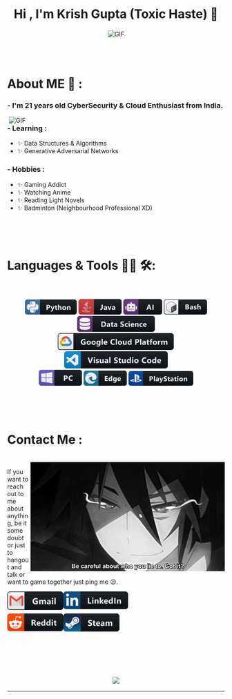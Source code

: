 <h1 align="center"> Hi , I'm Krish Gupta (Toxic Haste) 👋 </h1>

<div align="center">
<img hight="300" width="700" alt="GIF" align="center" src="https://media1.tenor.com/m/Obshy86MvfcAAAAC/yo-anime.gif">
</div>

</br>
</br>
</br>


# About ME 💬 :

### - I'm 21 years old CyberSecurity & Cloud Enthusiast from India.

<img hight="400" width="500" alt="GIF" align="right" src="https://github.com/Kr1sh-gupta/Kr1sh-gupta/blob/main/assets/1936.gif">

### - Learning :
- ✨ Data Structures & Algorithms
- ✨ Generative Adversarial Networks

### - Hobbies : 
- ✨ Gaming Addict
- ✨ Watching Anime
- ✨ Reading Light Novels
- ✨ Badminton (Neighbourhood Professional XD)

</br>
</br>
</br>



# Languages & Tools 👨‍💻 🛠:
</br>

<p align="center">

<!-- For more icons please follow  https://github.com/MikeCodesDotNET/ColoredBadges -->
<img src="https://github.com/Kr1sh-gupta/Kr1sh-gupta/blob/master/assets/icons/python.png" alt="python" width="120" hight="50">
<img src="https://github.com/Kr1sh-gupta/Kr1sh-gupta/blob/master/assets/icons/java.png" alt="java"  width="100" hight="50">
<img src="https://github.com/Kr1sh-gupta/Kr1sh-gupta/blob/master/assets/icons/ai.png" alt="AI" width="90" hight="50">
<img src="https://github.com/Kr1sh-gupta/Kr1sh-gupta/blob/master/assets/icons/bash.png" alt="bash" width="100" hight="50">
<img src="https://github.com/Kr1sh-gupta/Kr1sh-gupta/blob/master/assets/icons/datascience.png" alt="datascience" width="180" hight="50">
</br>
<img src="https://github.com/Kr1sh-gupta/Kr1sh-gupta/blob/master/assets/icons/google_cloud_platform.png" alt="google_cloud_platform" width="270" hight="50">
<img src="https://github.com/Kr1sh-gupta/Kr1sh-gupta/blob/master/assets/icons/visualstudio_code.png" alt="visualstudio_code" width="240" hight="50">
</br>
<img src="https://github.com/Kr1sh-gupta/Kr1sh-gupta/blob/master/assets/icons/pc.png" alt="pc" width="100" hight="50">
<img src="https://github.com/Kr1sh-gupta/Kr1sh-gupta/blob/master/assets/icons/edge.png" alt="edge" width="100" hight="50">
<img src="https://github.com/Kr1sh-gupta/Kr1sh-gupta/blob/master/assets/icons/playstation@3x.png" alt="playstation" width="150" hight="50">
</p>
</br>
</br>
</br>



# Contact Me :

<p>
 </br>


<img hight="320" width="450" align="right" alt="GIF" src="https://github.com/Kr1sh-gupta/Kr1sh-gupta/blob/master/assets/93195.gif">


If you want to reach out to me about anything, be it some doubt or just to hangout and talk or want to game together just ping me 😉.

<a href="mailto:krishguptaddn@gmail.com">
 <img align="left" alt="Gmail" width="130" hight="100" src="https://github.com/Kr1sh-gupta/Kr1sh-gupta/blob/master/assets/icons/gmail.png" />
</a>
<a href="https://www.linkedin.com/in/krish-gupta-97a882223/">
  <img align="left" alt="Linkedin" width="150" hight="100" src="https://github.com/Kr1sh-gupta/Kr1sh-gupta/blob/master/assets/icons/linkedin.png" />
</br>
</br>
</br>
</a>
<a href="https://www.reddit.com/user/X_Ashutosh_X">
  <img align="left" alt=" Reddit" width="130" hight="100" src="https://github.com/Kr1sh-gupta/Kr1sh-gupta/blob/master/assets/icons/reddit.png" />
</a>
<a href="https://steamcommunity.com/profiles/76561198182224539/">
  <img align="left" alt="Steam" width="130" hight="100" src="https://github.com/Kr1sh-gupta/Kr1sh-gupta/blob/master/assets/icons/steam.png" />
</a>
 </p>
 

</br>
</br>
</br>
</br>
</br>
</br>
</br>



<p align="center" >  
  <a href="https://github.com/anuraghazra/github-readme-stats"> 
<img  src="https://github-readme-stats.vercel.app/api?username=Kr1sh-gupta&&show_icons=true&theme=radical"/>
  </a>
  </p>

*************

